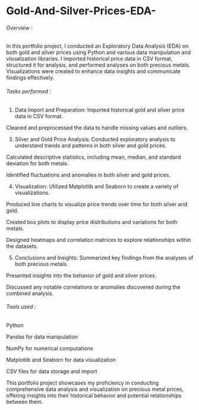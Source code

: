 # Gold-And-Silver-Prices-EDA-
###### Overview :
In this portfolio project, I conducted an Exploratory Data Analysis (EDA) on both gold and silver prices using Python and various data manipulation and visualization libraries. I imported historical price data in CSV format, structured it for analysis, and performed analyses on both precious metals. Visualizations were created to enhance data insights and communicate findings effectively.

###### Tasks performed :
1. Data Import and Preparation:
Imported historical gold and silver price data in CSV format.

Cleaned and preprocessed the data to handle missing values and outliers.

3. Silver and Gold Price Analysis:
Conducted exploratory analysis to understand trends and patterns in both silver and gold prices.

Calculated descriptive statistics, including mean, median, and standard deviation for both metals.

Identified fluctuations and anomalies in both silver and gold prices.

4. Visualization:
Utilized Matplotlib and Seaborn to create a variety of visualizations.

Produced line charts to visualize price trends over time for both silver and gold.

Created box plots to display price distributions and variations for both metals.

Designed heatmaps and correlation matrices to explore relationships within the datasets.

5. Conclusions and Insights:
Summarized key findings from the analyses of both precious metals.

Presented insights into the behavior of gold and silver prices.

Discussed any notable correlations or anomalies discovered during the combined analysis.


###### Tools used :
Python

Pandas for data manipulation

NumPy for numerical computations

Matplotlib and Seaborn for data visualization

CSV files for data storage and import

This portfolio project showcases my proficiency in conducting comprehensive data analysis and visualization on precious metal prices, offering insights into their historical behavior and potential relationships between them.
